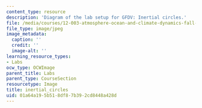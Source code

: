 ```yaml
---
content_type: resource
description: 'Diagram of the lab setup for GFDV: Inertial circles.'
file: /media/courses/12-003-atmosphere-ocean-and-climate-dynamics-fall-2008/01a64a195b518df87b392cd8448a428d_inertial_circles.jpg
file_type: image/jpeg
image_metadata:
  caption: ''
  credit: ''
  image-alt: ''
learning_resource_types:
- Labs
ocw_type: OCWImage
parent_title: Labs
parent_type: CourseSection
resourcetype: Image
title: inertial_circles
uid: 01a64a19-5b51-8df8-7b39-2cd8448a428d
---
```

